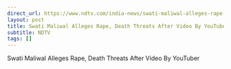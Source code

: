 ```yaml
---
direct_url: https://www.ndtv.com/india-news/swati-maliwal-alleges-rape-death-threats-after-videos-by-aap-youtuber-dhruv-rathee-5748823
layout: post
title: Swati Maliwal Alleges Rape, Death Threats After Video By YouTuber
subtitle: NDTV
tags: []
---
```


Swati Maliwal Alleges Rape, Death Threats After Video By YouTuber
